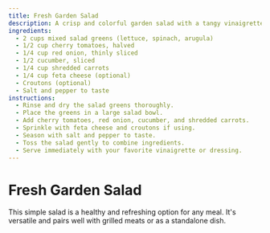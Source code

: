 ```yaml
---
title: Fresh Garden Salad
description: A crisp and colorful garden salad with a tangy vinaigrette, perfect as a side or light meal.
ingredients:
  - 2 cups mixed salad greens (lettuce, spinach, arugula)
  - 1/2 cup cherry tomatoes, halved
  - 1/4 cup red onion, thinly sliced
  - 1/2 cucumber, sliced
  - 1/4 cup shredded carrots
  - 1/4 cup feta cheese (optional)
  - Croutons (optional)
  - Salt and pepper to taste
instructions:
  - Rinse and dry the salad greens thoroughly.
  - Place the greens in a large salad bowl.
  - Add cherry tomatoes, red onion, cucumber, and shredded carrots.
  - Sprinkle with feta cheese and croutons if using.
  - Season with salt and pepper to taste.
  - Toss the salad gently to combine ingredients.
  - Serve immediately with your favorite vinaigrette or dressing.
---
```


# Fresh Garden Salad

This simple salad is a healthy and refreshing option for any meal. It's versatile and pairs well with grilled meats or as a standalone dish.
